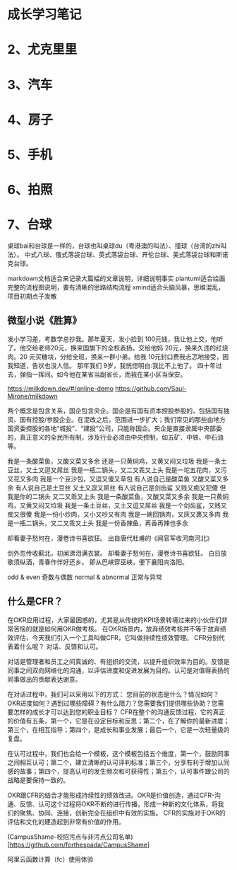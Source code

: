 # 成长学习笔记



# 2、尤克里里

# 3、汽车


# 4、房子

# 5、手机

# 6、拍照

# 7、台球
桌球bai和台球是一样的，台球也叫桌球du（粤港澳的叫法）、撞球（台湾的zhi叫法）。
中式八球、俄式落袋台球、英式落袋台球、开伦台球、美式落袋台球和斯诺克台球。




markdown文档适合来记录大篇幅的文章说明，详细说明事实
plantuml适合绘画完整的流程图说明，要有清晰的思路结构流程
xmind适合头脑风暴，思维混乱，项目初期点子发散


## 微型小说《胜算》
发小学习差，考数学总抄我。那年夏天，发小捡到 100元钱，我让他上交，他听了。他交给老师20元，换来国旗下的全校表扬。交给他妈 20元，换来久违的红烧肉。20 元买糖块，分给全班，换来一群小弟。给我 10元封口费我忐忑地接受，因我知道，告状也没人信。
那年我们 9岁，我恍惚明白:我比不上他了。
四十年过去，弹指一挥间。如今他在某省当副省长，而我在某小区当保安。

https://milkdown.dev/#/online-demo
https://github.com/Saul-Mirone/milkdown


两个概念是包含关系，国企包含央企。国企是有国有资本控股参股的，包括国有独资、国有控股/参股企业。在混改之后，范围进一步扩大；我们常见的那些由地方国资委控股的各地“城投”、“建投”公司，只能称国企。央企是直接隶属中央部委的，真正意义的全民所有制，涉及行业必须由中央控制，如五矿、中铁、中石油等。



我是一条酸菜鱼，又酸又菜又多余
还是一只黄焖鸡，又黄又闷又垃圾 ​
我是一条土豆丝，又土又逗又屌丝
我是一瓶二锅头，又二又乖又上头
我是一坨五花肉，又污又花又多肉
我是一个豆沙包，又逗又傻又草包 ​
有人说自己是酸菜鱼
又酸又菜又多余
有人说自己是土豆丝
又土又逗又屌丝
有人说自己是剑齿鲨
又贱又痴又犯傻
但我是你的二锅头
又二又乖又上头 ​​
我是一条酸菜鱼，又酸又菜又多余
我是一只黄焖鸡，又黄又闷又垃圾
我是一条土豆丝，又土又逗又屌丝
我是一个剑齿鲨，又贱又痴又很傻
我是一份小炒肉，又小又吵又有肉
我是一碗回锅肉，又灰又裹又多肉
我是一瓶二锅头，又二又乖又上头
我是一份香辣鱼，再香再辣也多余


却看妻子愁何在，漫卷诗书喜欲狂。
出自唐代杜甫的《闻官军收河南河北》

剑外忽传收蓟北，初闻涕泪满衣裳。
却看妻子愁何在，漫卷诗书喜欲狂。
白日放歌须纵酒，青春作伴好还乡。
即从巴峡穿巫峡，便下襄阳向洛阳。

odd & even 奇数与偶数
normal & abnormal 正常与异常


## 什么是CFR？
在OKR应用过程，大家最困惑的，尤其是从传统的KPI场景转境过来的小伙伴们非常苦恼的就是如何用OKR做考核。
在OKR场景内，放弃绩效考核并不等于放弃绩效评估，今天我们引入一个工具叫做CFR，它叫做持续性绩效管理。
CFR分别代表着什么呢？
对话、反馈和认可。

对话是管理者和员工之间真诚的、有组织的交流，以提升组织效率为目的。反馈是同事之间双向网络化的沟通，以评估进度和促进发展为目的。认可是对值得表扬的同事做出的贡献表达谢意。

在对话过程中，我们可以采用以下的方式：
您目前的状态是什么？情况如何？OKR进度如何？遇到过哪些障碍？有什么阻力？您需要我们提供哪些协助？您需要怎样的成长才可以达到您的职业目标？
CFR在整个的沟通反馈过程，它的真正的价值有五条，第一个，它是在设定目标和反思；第二个，在了解你的最新进度；第三个，在相互指导；第四个，是成长和事业发展；最后一个，它是一次轻量级的复盘。

在认可过程中，我们也会给一个模板，这个模板包括五个维度，第一个，鼓励同事之间相互认可；第二个，建立清晰的认可评判标准；第三个，分享有利于增加认同感的故事；第四个，提高认可的发生频次和可获得性；第五个，认可事件跟公司的战略是要保持一致的。

OKR跟CFR的结合才能形成持续性的绩效改进。OKR是价值创造，通过CFR-沟通、反馈、认可这个过程将OKR不断的进行传播，形成一种新的文化体系，将我们的聚焦、协同、连接，创新完全在组织中有效的实施。
CFR的实施对于OKR的评估和文化的建造起到非常有价值的作用。




(CampusShame-校招污点与非污点公司名单)[https://github.com/forthespada/CampusShame]



阿里云函数计算（fc）使用体验
